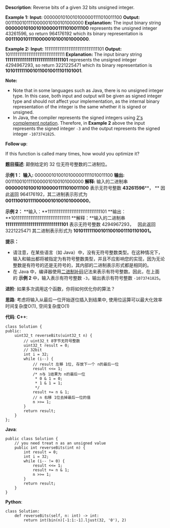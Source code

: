 __Description__:
Reverse bits of a given 32 bits unsigned integer.

**Example 1:**
**Input:** 00000010100101000001111010011100
**Output:** 00111001011110000010100101000000
**Explanation:** The input binary string **00000010100101000001111010011100** represents the unsigned integer 43261596, so return 964176192 which its binary representation is **00111001011110000010100101000000**.

**Example 2:**
**Input:** 11111111111111111111111111111101
**Output:** 10111111111111111111111111111111
**Explanation:** The input binary string **11111111111111111111111111111101** represents the unsigned integer 4294967293, so return 3221225471 which its binary representation is **10101111110010110010011101101001**.

**Note:**

*   Note that in some languages such as Java, there is no unsigned integer type. In this case, both input and output will be given as signed integer type and should not affect your implementation, as the internal binary representation of the integer is the same whether it is signed or unsigned.
*   In Java, the compiler represents the signed integers using [2's complement notation](https://en.wikipedia.org/wiki/Two%27s_complement). Therefore, in **Example 2** above the input represents the signed integer `-3` and the output represents the signed integer `-1073741825`.

**Follow up**:

If this function is called many times, how would you optimize it?

__题目描述__:
颠倒给定的 32 位无符号整数的二进制位。

**示例 1：**
**输入:** 00000010100101000001111010011100
**输出:** 00111001011110000010100101000000
**解释:** 输入的二进制串 **00000010100101000001111010011100** 表示无符号整数 **43261596****，
**      因此返回 964176192，其二进制表示形式为 **00111001011110000010100101000000**。

**示例 2：**
**输入：**11111111111111111111111111111101
**输出：**10111111111111111111111111111111
**解释：**输入的二进制串 **11111111111111111111111111111101** 表示无符号整数 4294967293，
      因此返回 3221225471 其二进制表示形式为 **10101111110010110010011101101001。**

**提示：**

*   请注意，在某些语言（如 Java）中，没有无符号整数类型。在这种情况下，输入和输出都将被指定为有符号整数类型，并且不应影响您的实现，因为无论整数是有符号的还是无符号的，其内部的二进制表示形式都是相同的。
*   在 Java 中，编译器使用[二进制补码](https://baike.baidu.com/item/%E4%BA%8C%E8%BF%9B%E5%88%B6%E8%A1%A5%E7%A0%81/5295284)记法来表示有符号整数。因此，在上面的 **示例 2** 中，输入表示有符号整数 `-3`，输出表示有符号整数 `-1073741825`。

**进阶**:
如果多次调用这个函数，你将如何优化你的算法？

__思路__:
考虑将输入从最后一位开始逐位插入到结果中, 使用位运算可以最大化效率
时间复杂度O(1), 空间复杂度O(1)

__代码__:
__C++__:
```
class Solution {
public:
    uint32_t reverseBits(uint32_t n) {
        // uint32_t 8字节无符号整数
        uint32_t result = 0;
        // 32bit
        int i = 32;
        while (i--) {
            // result 左移 1位, 存放下一个 n的最后一位
            result <<= 1;
            /* n与 1结果为 n的最后一位
             * 0 & 1 = 0;
             * 1 & 1 = 1;
             */
            result += n & 1;
            // n 右移 1位去掉最后一位的值
            n >>= 1;
        }
        return result;
    }
};
```

__Java__:
```
public class Solution {
    // you need treat n as an unsigned value
    public int reverseBits(int n) {
        int result = 0;
        int i = 32;
        while (i-- != 0) {
            result <<= 1;
            result += n & 1;
            n >>= 1;
        }
        return result;
    }
}
```

__Python__:
```
class Solution:
    def reverseBits(self, n: int) -> int:
        return int(bin(n)[-1:1:-1].ljust(32, '0'), 2)
```
